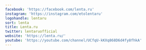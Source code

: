```yaml
---
facebook: 'https://facebook.com/lenta.ru'
instagram: 'https://instagram.com/etolentaru'
logohandle: lentaru
sort: lenta
title: Lenta.ru
twitter: lentaruofficial
website: 'https://lenta.ru/'
youtube: 'https://youtube.com/channel/UCfqU-kKXq868D6d4fy8fhkA'
---
```

